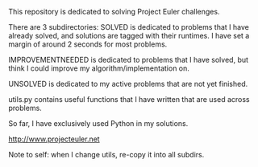 This repository is dedicated to solving Project Euler challenges.

There are 3 subdirectories:
SOLVED is dedicated to problems that I have already solved, and solutions are tagged with their runtimes. I have set a margin of around 2 seconds for most problems.

IMPROVEMENTNEEDED is dedicated to problems that I have solved, but think I could improve my algorithm/implementation on.

UNSOLVED is dedicated to my active problems that are not yet finished.

utils.py contains useful functions that I have written that are used across problems.

So far, I have exclusively used Python in my solutions.

http://www.projecteuler.net

Note to self: when I change utils, re-copy it into all subdirs.